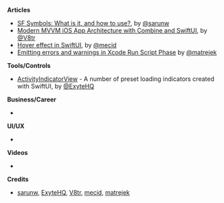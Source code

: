 
**Articles**

* [SF Symbols: What is it, and how to use?](https://sarunw.com/posts/sf-symbols-1/), by [@sarunw](https://twitter.com/sarunw)
* [Modern MVVM iOS App Architecture with Combine and SwiftUI](https://www.vadimbulavin.com/modern-mvvm-ios-app-architecture-with-combine-and-swiftui/), by [@V8tr](https://twitter.com/V8tr)
* [Hover effect in SwiftUI](https://swiftwithmajid.com/2020/03/25/hover-effect-in-swiftui/), by [@mecid](https://twitter.com/mecid)
* [Emitting errors and warnings in Xcode Run Script Phase](https://medium.com/@mateuszmatrejek/emitting-errors-and-warnings-in-xcode-run-script-phase-d1cbea551c1b) by [@matrejek](https://twitter.com/matrejek)

**Tools/Controls**

* [ActivityIndicatorView](https://github.com/exyte/ActivityIndicatorView) - A number of preset loading indicators created with SwiftUI, by [@ExyteHQ](https://twitter.com/ExyteHQ)

**Business/Career**

*

**UI/UX**

*

**Videos**

*

**Credits**

* [sarunw](https://github.com/sarunw), [ExyteHQ](https://github.com/exyte), [V8tr](https://github.com/V8tr), [mecid](https://github.com/mecid), [matrejek](https://github.com/matrejek)
